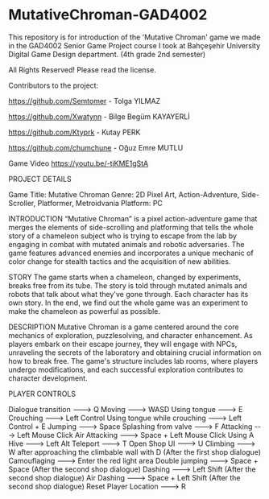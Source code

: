 # MutativeChroman-GAD4002
This repository is for introduction of the 'Mutative Chroman' game we made in the GAD4002 Senior Game Project course I took at Bahçeşehir University Digital Game Design department. (4th grade 2nd semester)

All Rights Reserved! Please read the license.

Contributors to the project:

https://github.com/Semtomer - Tolga YILMAZ

https://github.com/Xwatynn - Bilge Begüm KAYAYERLİ

https://github.com/Ktyprk - Kutay PERK

https://github.com/chumchune - Oğuz Emre MUTLU


Game Video
https://youtu.be/-tjKME1gStA

PROJECT DETAILS

Game Title: Mutative Chroman
Genre: 2D Pixel Art, Action-Adventure, Side-Scroller, Platformer, Metroidvania
Platform: PC

INTRODUCTION
“Mutative Chroman” is a pixel action-adventure game that merges the elements of side-scrolling and platforming that tells the whole story of a chameleon subject who is trying to escape from the lab by engaging in combat with mutated animals and robotic adversaries. The game features advanced enemies and incorporates a unique mechanic of color change for stealth tactics and the acquisition of new abilities.

STORY
The game starts when a chameleon, changed by experiments, breaks free from its tube. The story is told through mutated animals and robots that talk about what they've gone through. Each character has its own story. In the end, we find out the whole game was an experiment to make the chameleon as powerful as possible.

DESCRIPTION
Mutative Chroman is a game centered around the core mechanics of exploration, puzzlesolving, and character enhancement. As players embark on their escape journey, they will engage with NPCs, unraveling the secrets of the laboratory and obtaining crucial information on how to break free. The game's structure includes lab rooms, where players undergo modifications, and each successful exploration contributes to character development.

PLAYER CONTROLS

Dialogue transition ---> Q
Moving ---> WASD
Using tongue ---> E
Crouching ---> Left Control
Using tongue while crouching ---> Left Control + E
Jumping ---> Space
Splashing from valve ---> F
Attacking ---> Left Mouse Click
Air Attacking ---> Space + Left Mouse Click
Using A Hive ---> Left Alt
Teleport ---> T
Open Shop UI ---> U
Climbing ---> W after approaching the climbable wall with D (After the first shop dialogue)
Camouflaging ---> Enter the red light area
Double jumping ---> Space + Space (After the second shop dialogue)
Dashing ---> Left Shift (After the second shop dialogue)
Air Dashing ---> Space + Left Shift (After the second shop dialogue)
Reset Player Location ---> R

